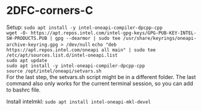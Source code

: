# 2DFC-corners-C

Setup: 
```sudo apt install -y intel-oneapi-compiler-dpcpp-cpp```  
```wget -O- https://apt.repos.intel.com/intel-gpg-keys/GPG-PUB-KEY-INTEL-SW-PRODUCTS.PUB | gpg --dearmor | sudo tee /usr/share/keyrings/oneapi-archive-keyring.gpg > /dev/null```
```echo "deb https://apt.repos.intel.com/oneapi all main" | sudo tee /etc/apt/sources.list.d/intel-oneapi.list```  
```sudo apt update```  
```sudo apt install -y intel-oneapi-compiler-dpcpp-cpp```  
```source /opt/intel/oneapi/setvars.sh ```  
For the last step, the setvars.sh script might be in a different folder. The last command also only works for the current terminal session, so you can add to bashrc file.

Install intelmkl:
```sudo apt install intel-oneapi-mkl-devel```
